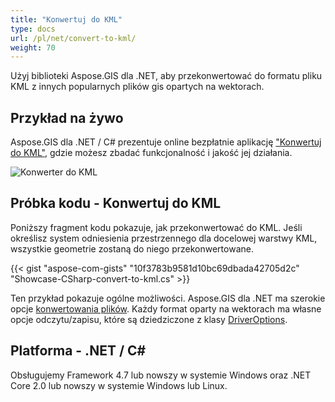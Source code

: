 ```yaml
---
title: "Konwertuj do KML"
type: docs
url: /pl/net/convert-to-kml/
weight: 70
---
```


Użyj biblioteki Aspose.GIS dla .NET, aby przekonwertować do formatu pliku KML z innych popularnych plików gis opartych na wektorach.

## **Przykład na żywo**

Aspose.GIS dla .NET / C# prezentuje online bezpłatnie aplikację ["Konwertuj do KML"](https://products.aspose.app/gis/conversion/convert-to-kml), gdzie możesz zbadać funkcjonalność i jakość jej działania.

![ Konwerter do KML](conversion.png)

## **Próbka kodu - Konwertuj do KML**

Poniższy fragment kodu pokazuje, jak przekonwertować do KML. Jeśli określisz system odniesienia przestrzennego dla docelowej warstwy KML, wszystkie geometrie zostaną do niego przekonwertowane. 

{{< gist "aspose-com-gists" "10f3783b9581d10bc69dbada42705d2c" "Showcase-CSharp-convert-to-kml.cs" >}}

Ten przykład pokazuje ogólne możliwości. Aspose.GIS dla .NET ma szerokie opcje [konwertowania plików](https://docs.aspose.com/gis/net/vector-layers/). Każdy format oparty na wektorach ma własne opcje odczytu/zapisu, które są dziedziczone z klasy [DriverOptions](https://reference.aspose.com/gis/net/aspose.gis/driveroptions).

## **Platforma - .NET / C#**

Obsługujemy Framework 4.7 lub nowszy w systemie Windows oraz .NET Core 2.0 lub nowszy w systemie Windows lub Linux.
